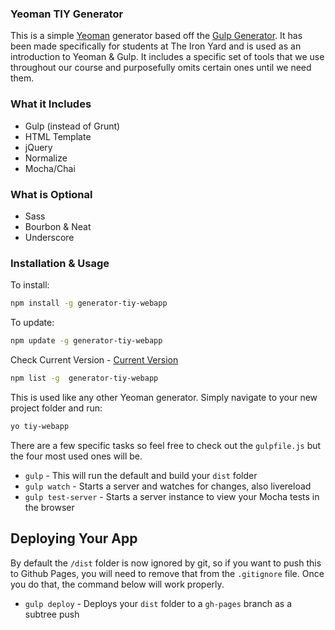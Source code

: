 ### Yeoman TIY Generator

This is a simple [Yeoman](http://yeoman.io/) generator based off the [Gulp Generator](https://github.com/yeoman/generator-gulp-webapp). It has been made specifically for students at The Iron Yard and is used as an introduction to Yeoman & Gulp. It includes a specific set of tools that we use throughout our course and purposefully omits certain ones until we need them.

### What it Includes

* Gulp (instead of Grunt)
* HTML Template 
* jQuery
* Normalize
* Mocha/Chai

### What is Optional

* Sass
* Bourbon & Neat
* Underscore

### Installation & Usage

To install:

```sh
npm install -g generator-tiy-webapp
```

To update:

```sh
npm update -g generator-tiy-webapp
```

Check Current Version - [Current Version](https://github.com/twhitacre/generator-tiy-webapp/releases)

```sh
npm list -g  generator-tiy-webapp
```

This is used like any other Yeoman generator. Simply navigate to your new project folder and run:

```sh
yo tiy-webapp
```

There are a few specific tasks so feel free to check out the `gulpfile.js` but the four most used ones will be.

* `gulp` - This will run the default and build your `dist` folder
* `gulp watch` - Starts a server and watches for changes, also livereload
* `gulp test-server` - Starts a server instance to view your Mocha tests in the browser

## Deploying Your App

By default the `/dist` folder is now ignored by git, so if you want to push this to Github Pages, you will need to remove that from the `.gitignore` file. Once you do that, the command below will work properly.

* `gulp deploy` - Deploys your `dist` folder to a `gh-pages` branch as a subtree push

